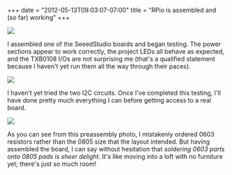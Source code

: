 ﻿+++
date = "2012-05-13T09:03:07-07:00"
title = "RPio is assembled and (so far) working"
+++



![](http://65.media.tumblr.com/tumblr_m3xz7v92kI1qjj3vh.jpg)

I assembled one of the SeeedStudio boards and began testing. The power
sections appear to work correctly, the project LEDs all behave as expected,
and the TXB0108 I/Os are not surprising me (that's a qualified statement
because I haven't yet run them all the way through their paces).

![](http://66.media.tumblr.com/tumblr_m3xzctLGjR1qjj3vh.jpg)

I haven't yet tried the two I2C circuits. Once I've completed this testing,
I'll have done pretty much everything I can before getting access to a real
board.

![](http://66.media.tumblr.com/tumblr_m3xzeoxQul1qjj3vh.jpg)

As you can see from this preassembly photo, I mistakenly ordered 0603
resistors rather than the 0805 size that the layout intended. But having
assembled the board, I can say without hesitation that _soldering 0603 parts
onto 0805 pads is sheer delight_. It's like moving into a loft with no
furniture yet; there's just so much room!

